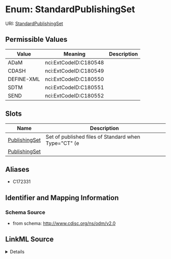 # Enum: StandardPublishingSet



URI: [StandardPublishingSet](StandardPublishingSet)

## Permissible Values

| Value | Meaning | Description |
| --- | --- | --- |
| ADaM | nci:ExtCodeID:C180548 |  |
| CDASH | nci:ExtCodeID:C180549 |  |
| DEFINE-XML | nci:ExtCodeID:C180550 |  |
| SDTM | nci:ExtCodeID:C180551 |  |
| SEND | nci:ExtCodeID:C180552 |  |




## Slots

| Name | Description |
| ---  | --- |
| [PublishingSet](PublishingSet.md) | Set of published files of Standard when Type="CT" (e |
| [PublishingSet](PublishingSet.md) |  |




## Aliases


* C172331



## Identifier and Mapping Information







### Schema Source


* from schema: http://www.cdisc.org/ns/odm/v2.0




## LinkML Source

<details>
```yaml
name: StandardPublishingSet
conforms_to: nci:ExtCodeID:C172331
from_schema: http://www.cdisc.org/ns/odm/v2.0
aliases:
- C172331
rank: 1000
code_set: nci:ExtCodeID
permissible_values:
  ADaM:
    text: ADaM
    meaning: nci:ExtCodeID:C180548
    is_a: StandardPublishingSet
  CDASH:
    text: CDASH
    meaning: nci:ExtCodeID:C180549
    is_a: StandardPublishingSet
  DEFINE-XML:
    text: DEFINE-XML
    meaning: nci:ExtCodeID:C180550
    is_a: StandardPublishingSet
  SDTM:
    text: SDTM
    meaning: nci:ExtCodeID:C180551
    is_a: StandardPublishingSet
  SEND:
    text: SEND
    meaning: nci:ExtCodeID:C180552
    is_a: StandardPublishingSet

```
</details>
